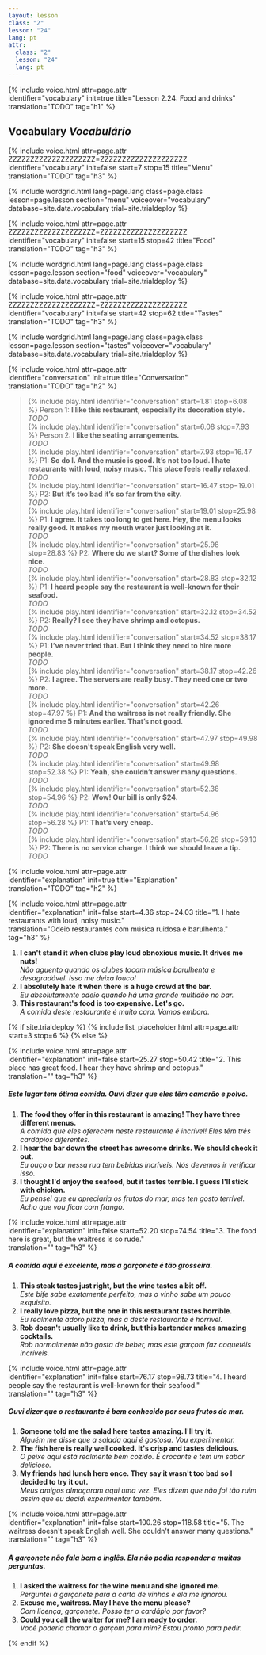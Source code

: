 ```yaml
---
layout: lesson
class: "2"
lesson: "24"
lang: pt
attr:
  class: "2"
  lesson: "24"
  lang: pt
---
```


{%  include voice.html attr=page.attr  
	identifier="vocabulary"  init=true
	title="Lesson 2.24: Food and drinks"        
	translation="TODO"
    tag="h1" %}

## Vocabulary   *Vocabulário*

{%  include voice.html attr=page.attr    ZZZZZZZZZZZZZZZZZZZZ=ZZZZZZZZZZZZZZZZZZZZ
	identifier="vocabulary"  init=false start=7 stop=15
	title="Menu"        
	translation="TODO"
    tag="h3" %}

{% include wordgrid.html lang=page.lang
		class=page.class 
		lesson=page.lesson 
		section="menu"
		voiceover="vocabulary"
		database=site.data.vocabulary 
		trial=site.trialdeploy %}    

{%  include voice.html attr=page.attr    ZZZZZZZZZZZZZZZZZZZZ=ZZZZZZZZZZZZZZZZZZZZ
	identifier="vocabulary"  init=false start=15 stop=42
	title="Food"        
	translation="TODO"
    tag="h3" %}


{% include wordgrid.html lang=page.lang
		class=page.class 
		lesson=page.lesson 
		section="food"
		voiceover="vocabulary"
		database=site.data.vocabulary 
		trial=site.trialdeploy %}    

{%  include voice.html attr=page.attr    ZZZZZZZZZZZZZZZZZZZZ=ZZZZZZZZZZZZZZZZZZZZ
	identifier="vocabulary"  init=false start=42 stop=62
	title="Tastes"        
	translation="TODO"
    tag="h3" %}

{% include wordgrid.html lang=page.lang
		class=page.class 
		lesson=page.lesson 
		section="tastes"
		voiceover="vocabulary"
		database=site.data.vocabulary 
		trial=site.trialdeploy %}     

{%  include voice.html attr=page.attr  
	identifier="conversation"  init=true
	title="Conversation"        
	translation="TODO"
    tag="h2" %}

> {% include play.html identifier="conversation" start=1.81 stop=6.08 %} Person 1: **I like this restaurant, especially its decoration style.**  
*TODO*    
> {% include play.html identifier="conversation" start=6.08 stop=7.93 %} Person 2: **I like the seating arrangements.**  
*TODO*   
> {% include play.html identifier="conversation" start=7.93 stop=16.47 %} P1: **So do I. And the music is good. It’s not too loud. I hate restaurants with loud, noisy music. This place feels really relaxed.**  
*TODO*     
> {% include play.html identifier="conversation" start=16.47 stop=19.01 %} P2: **But it’s too bad it’s so far from the city.**  
*TODO*    
> {% include play.html identifier="conversation" start=19.01 stop=25.98 %} P1: **I agree. It takes too long to get here. Hey, the menu looks really good. It makes my mouth water just looking at it.**  
*TODO*     
> {% include play.html identifier="conversation" start=25.98 stop=28.83 %} P2: **Where do we start? Some of the dishes look nice.**  
*TODO*      
> {% include play.html identifier="conversation" start=28.83 stop=32.12 %} P1: **I heard people say the restaurant is well-known for their seafood.**  
*TODO*    
> {% include play.html identifier="conversation" start=32.12 stop=34.52 %} P2: **Really? I see they have shrimp and octopus.**   
*TODO*    
> {% include play.html identifier="conversation" start=34.52 stop=38.17 %} P1: **I’ve never tried that. But I think they need to hire more people.**  
*TODO*    
> {% include play.html identifier="conversation" start=38.17 stop=42.26 %} P2: **I agree. The servers are really busy. They need one or two more.**   
*TODO*      
> {% include play.html identifier="conversation" start=42.26 stop=47.97 %} P1: **And the waitress is not really friendly. She ignored me 5 minutes earlier. That’s not good.**  
*TODO*       
> {% include play.html identifier="conversation" start=47.97 stop=49.98 %} P2: **She doesn't speak English very well.**    
*TODO*      
> {% include play.html identifier="conversation" start=49.98 stop=52.38 %} P1: **Yeah, she couldn’t answer many questions.**  
*TODO*     
> {% include play.html identifier="conversation" start=52.38 stop=54.96 %} P2: **Wow! Our bill is only $24.**  
*TODO*     
> {% include play.html identifier="conversation" start=54.96 stop=56.28 %} P1: **That’s very cheap.**  
*TODO*       
> {% include play.html identifier="conversation" start=56.28 stop=59.10 %} P2: **There is no service charge. I think we should leave a tip.**  
*TODO*      
 
{%  include voice.html attr=page.attr  
	identifier="explanation"  init=true
	title="Explanation"        
	translation="TODO"
    tag="h2" %}

{%  include voice.html attr=page.attr  
	identifier="explanation"  init=false start=4.36 stop=24.03
	title="1. I hate restaurants with loud, noisy music."        
	translation="Odeio restaurantes com música ruidosa e barulhenta."
    tag="h3" %}

1. **I can't stand it when clubs play loud obnoxious music. It drives me nuts!**   
*Não aguento quando os clubes tocam música barulhenta e desagradável. Isso me deixa louco!*   
2. **I absolutely hate it when there is a huge crowd at the bar.**   
*Eu absolutamente odeio quando há uma grande multidão no bar.*    
3. **This restaurant's food is too expensive. Let's go.**   
*A comida deste restaurante é muito cara. Vamos embora.*   

{% if site.trialdeploy %}
  {% include list_placeholder.html  attr=page.attr     start=3 stop=6 %}
  {% else %}

{%  include voice.html attr=page.attr  
	identifier="explanation"  init=false start=25.27 stop=50.42
	title="2. This place has great food. I hear they have shrimp and octopus."        
	translation=""
    tag="h3" %}
##### *Este lugar tem ótima comida. Ouvi dizer que eles têm camarão e polvo.*
1. **The food they offer in this restaurant is amazing! They have three different menus.**   
*A comida que eles oferecem neste restaurante é incrível! Eles têm três cardápios diferentes.*    
2. **I hear the bar down the street has awesome drinks. We should check it out.**   
*Eu ouço o bar nessa rua tem bebidas incríveis. Nós devemos ir verificar isso.*    
3. **I thought I'd enjoy the seafood, but it tastes terrible. I guess I'll stick with chicken.**   
*Eu pensei que eu apreciaria os frutos do mar, mas ten gosto terrível. Acho que vou ficar com frango.*    

{%  include voice.html attr=page.attr  
	identifier="explanation"  init=false start=52.20 stop=74.54
	title="3. The food here is great, but the waitress is so rude."        
	translation=""
    tag="h3" %}
##### *A comida aqui é excelente, mas a garçonete é tão grosseira.*
1. **This steak tastes just right, but the wine tastes a bit off.**   
*Este bife sabe exatamente perfeito, mas o vinho sabe um pouco exquisito.*    
2. **I really love pizza, but the one in this restaurant tastes horrible.**   
*Eu realmente adoro pizza, mas a deste restaurante é horrível.*    
3. **Rob doesn't usually like to drink, but this bartender makes amazing cocktails.**   
*Rob normalmente não gosta de beber, mas este garçom faz coquetéis incríveis.*    

{%  include voice.html attr=page.attr  
	identifier="explanation"  init=false start=76.17 stop=98.73
	title="4. I heard people say the restaurant is well-known for their seafood."        
	translation=""
    tag="h3" %}
##### *Ouvi dizer que o restaurante é bem conhecido por seus frutos do mar.*
1. **Someone told me the salad here tastes amazing. I'll try it.**   
*Alguém me disse que a salada aqui é gostosa. Vou experimentar.*   
2. **The fish here is really well cooked. It's crisp and tastes delicious.**   
*O peixe aqui está realmente bem cozido. É crocante e tem um sabor delicioso.*    
3. **My friends had lunch here once. They say it wasn't too bad so I decided to try it out.**   
*Meus amigos almoçaram aqui uma vez. Eles dizem que não foi tão ruim assim que eu decidi experimentar também.*   

{%  include voice.html attr=page.attr  
	identifier="explanation"  init=false start=100.26 stop=118.58
	title="5. The waitress doesn't speak English well. She couldn't answer many questions."        
	translation=""
    tag="h3" %}
##### *A garçonete não fala bem o inglês. Ela não podia responder a muitas perguntas.*
1. **I asked the waitress for the wine menu and she ignored me.**   
*Perguntei à garçonete para a carta de vinhos e ela me ignorou.*   
2. **Excuse me, waitress. May I have the menu please?**   
*Com licença, garçonete. Posso ter o cardápio por favor?*    
3. **Could you call the waiter for me? I am ready to order.**   
*Você poderia chamar o garçom para mim? Estou pronto para pedir.*    


{% endif %}
